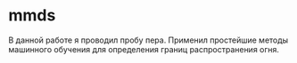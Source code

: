 # mmds
В данной работе я проводил пробу пера. Применил простейшие методы машинного обучения для определения границ распространения огня.
